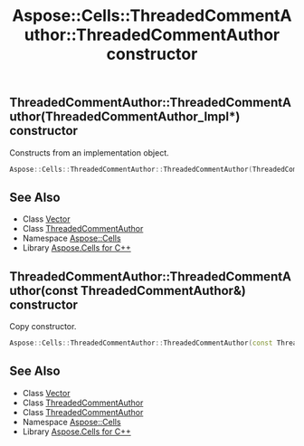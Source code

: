 ﻿---
title: Aspose::Cells::ThreadedCommentAuthor::ThreadedCommentAuthor constructor
linktitle: ThreadedCommentAuthor
second_title: Aspose.Cells for C++ API Reference
description: 'Aspose::Cells::ThreadedCommentAuthor::ThreadedCommentAuthor constructor. Constructs from an implementation object in C++.'
type: docs
weight: 100
url: /cpp/aspose.cells/threadedcommentauthor/threadedcommentauthor/
---
## ThreadedCommentAuthor::ThreadedCommentAuthor(ThreadedCommentAuthor_Impl*) constructor


Constructs from an implementation object.

```cpp
Aspose::Cells::ThreadedCommentAuthor::ThreadedCommentAuthor(ThreadedCommentAuthor_Impl *impl)
```

## See Also

* Class [Vector](../../vector/)
* Class [ThreadedCommentAuthor](../)
* Namespace [Aspose::Cells](../../)
* Library [Aspose.Cells for C++](../../../)
## ThreadedCommentAuthor::ThreadedCommentAuthor(const ThreadedCommentAuthor\&) constructor


Copy constructor.

```cpp
Aspose::Cells::ThreadedCommentAuthor::ThreadedCommentAuthor(const ThreadedCommentAuthor &src)
```

## See Also

* Class [Vector](../../vector/)
* Class [ThreadedCommentAuthor](../)
* Class [ThreadedCommentAuthor](../)
* Namespace [Aspose::Cells](../../)
* Library [Aspose.Cells for C++](../../../)
